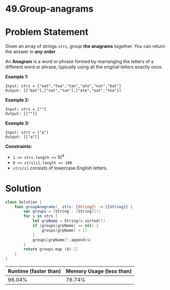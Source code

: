 # 49.Group-anagrams

# Problem Statement

Given an array of strings `strs`, group **the anagrams** together. You can return the answer in **any order**.

An **Anagram** is a word or phrase formed by rearranging the letters of a different word or phrase, typically using all the original letters exactly once.

**Example 1:**

```other
Input: strs = ["eat","tea","tan","ate","nat","bat"]
Output: [["bat"],["nat","tan"],["ate","eat","tea"]]
```

**Example 2:**

```other
Input: strs = [""]
Output: [[""]]
```

**Example 3:**

```other
Input: strs = ["a"]
Output: [["a"]]
```

**Constraints:**

- `1 <= strs.length <=` $10^4$
- `0 <= strs[i].length <= 100`
- `strs[i]` consists of lowercase English letters.

# Solution

```swift
class Solution {
    func groupAnagrams(_ strs: [String]) -> [[String]] {
        var groups = [String : [String]]()
        for s in strs {
            let grpName = String(s.sorted())
            if (groups[grpName] == nil) {
                groups[grpName] = []
            }
            groups[grpName]!.append(s)
        }
        return groups.map {$0.1}
    }
}
```

| **Runtime (faster than)** | **Memory Usage (less than)** |
| ------------------------- | ---------------------------- |
| 96.04%                    | 76.74%                       |

